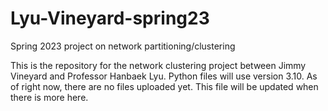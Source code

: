 # Lyu-Vineyard-spring23
Spring 2023 project on network partitioning/clustering

This is the repository for the network clustering project between Jimmy Vineyard and Professor Hanbaek Lyu. Python files will use version 3.10. As of right now, there are no files uploaded yet. This file will be updated when there is more here.
